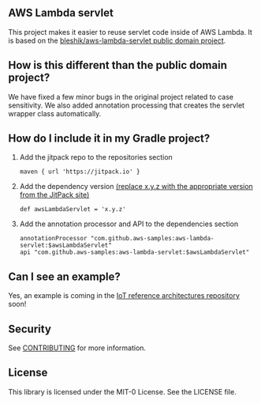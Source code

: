 ## AWS Lambda servlet

This project makes it easier to reuse servlet code inside of AWS Lambda. It is based on the [bleshik/aws-lambda-servlet public domain project](https://github.com/bleshik/aws-lambda-servlet).

## How is this different than the public domain project?

We have fixed a few minor bugs in the original project related to case sensitivity. We also added annotation processing
that creates the servlet wrapper class automatically.

## How do I include it in my Gradle project?

1. Add the jitpack repo to the repositories section

    ```
    maven { url 'https://jitpack.io' }
    ```

2. Add the dependency version [(replace x.y.z with the appropriate version from the JitPack site)](https://jitpack.io/#aws-samples/aws-lambda-servlet)

    ```
    def awsLambdaServlet = 'x.y.z'
    ```

3. Add the annotation processor and API to the dependencies section

    ```
    annotationProcessor "com.github.aws-samples:aws-lambda-servlet:$awsLambdaServlet"
    api "com.github.aws-samples:aws-lambda-servlet:$awsLambdaServlet"
    ```

## Can I see an example?

Yes, an example is coming in the [IoT reference architectures repository](https://github.com/aws-samples/iot-reference-architectures/)
soon!

## Security

See [CONTRIBUTING](CONTRIBUTING.md#security-issue-notifications) for more information.

## License

This library is licensed under the MIT-0 License. See the LICENSE file.


